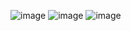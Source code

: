 ![image](https://github.com/anjiladhikari/React-Journey/assets/21165474/e763ddbf-ee9e-4c13-b30f-d9ccacc26830)
![image](https://github.com/anjiladhikari/React-Journey/assets/21165474/9c675d70-7868-46b9-a491-8b2da9f86779)
![image](https://github.com/anjiladhikari/React-Journey/assets/21165474/549db547-a60e-492c-8fbe-ee10ba2d3442)

